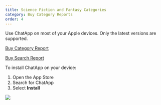 ```yaml
---
title: Science Fiction and Fantasy Categories
category: Buy Category Reports
order: 4
---
```


Use ChatApp on most of your Apple devices. Only the latest versions are supported.

<script src="https://gumroad.com/js/gumroad.js"></script>
<a class="gumroad-button" href="https://gum.co/categoryreport" target="_blank">Buy Category Report</a>

<script src="https://gumroad.com/js/gumroad.js"></script>
<a class="gumroad-button" href="https://gum.co/bmwgo" target="_blank">Buy Search Report</a>

To install ChatApp on your device:

1. Open the App Store
2. Search for ChatApp
3. Select **Install**

![](//placehold.it/800x600)
